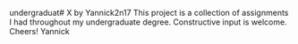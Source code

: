 undergraduat# X by Yannick2n17
This project is a collection of assignments I had throughout my undergraduate degree.
Constructive input is welcome.
Cheers!
Yannick

